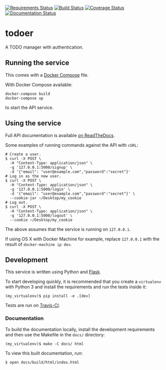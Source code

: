 [![Requirements Status](https://requires.io/github/adamtheturtle/todo/requirements.svg?branch=master)](https://requires.io/github/adamtheturtle/todo/requirements/?branch=master)
[![Build Status](https://travis-ci.org/adamtheturtle/todo.svg?branch=master)](https://travis-ci.org/adamtheturtle/todo)
[![Coverage Status](https://coveralls.io/repos/adamtheturtle/todo/badge.svg?branch=master&service=github)](https://coveralls.io/github/adamtheturtle/todo?branch=master)
[![Documentation Status](https://readthedocs.org/projects/todoer/badge/?version=latest)](http://todoer.readthedocs.org/en/latest/?badge=latest)


# todoer

A TODO manager with authentication.

## Running the service

This comes with a [Docker Compose](https://docs.docker.com/compose/) file.

With Docker Compose available:

```
docker-compose build
docker-compose up
```

to start the API service.

## Using the service

Full API documentation is available [on ReadTheDocs](http://todoer.readthedocs.io/en/latest/).

Some examples of running commands against the API with ``cURL``:

  ```
  # Create a user.
  $ curl -X POST \
    -H "Content-Type: application/json" \
    -g '127.0.0.1:5000/signup' \
    -d '{"email": "user@example.com","password":"secret"}'
  # Log in as the new user.
  $ curl -X POST \
    -H "Content-Type: application/json" \
    -g '127.0.0.1:5000/login' \
    -d '{"email": "user@example.com","password":"secret"}' \
    --cookie-jar ~/Desktop/my_cookie
  # Log out.
  $ curl -X POST \
    -H "Content-Type: application/json" \
    -g '127.0.0.1:5000/logout' \
    --cookie ~/Desktop/my_cookie
  ```

The above assumes that the service is running on `127.0.0.1`.

If using OS X with Docker Machine for example,
replace `127.0.0.1` with the result of `docker-machine ip dev`.

## Development

This service is written using Python and [Flask](http://flask.pocoo.org).

To start developing quickly, it is recommended that you create a `virtualenv` with Python 3 and install the requirements and run the tests inside it:

```
(my_virtualenv)$ pip install -e .[dev]
```

Tests are run on [Travis-CI](https://travis-ci.org/adamtheturtle/todo).


### Documentation

To build the documentation locally, install the development requirements and then use the Makefile in the `docs/` directory:

```
(my_virtualenv)$ make -C docs/ html
```

To view this built documentation, run:

```
$ open docs/build/html/index.html
```
